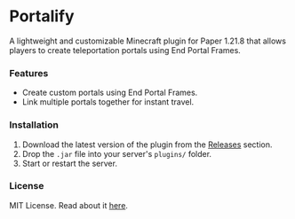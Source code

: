 # Portalify

A lightweight and customizable Minecraft plugin for Paper 1.21.8 that allows players to create teleportation portals using End Portal Frames.

### Features

* Create custom portals using End Portal Frames.
* Link multiple portals together for instant travel.

### Installation

1. Download the latest version of the plugin from the [Releases](https://github.com/Pelfox/Portalify/releases) section.
2. Drop the `.jar` file into your server's `plugins/` folder.
3. Start or restart the server.

### License

MIT License. Read about it [here](LICENSE).
